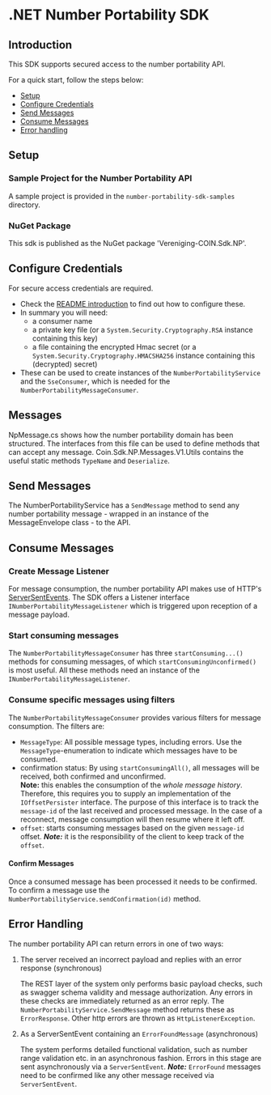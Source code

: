 # .NET Number Portability SDK

## Introduction

This SDK supports secured access to the number portability API.

For a quick start, follow the steps below:
* [Setup](#setup)
* [Configure Credentials](#configure-credentials)
* [Send Messages](#send-messages)
* [Consume Messages](#consume-messages)
* [Error handling](#error-handling)


## Setup

### Sample Project for the Number Portability API
A sample project is provided in the `number-portability-sdk-samples` directory.

### NuGet Package
This sdk is published as the NuGet package 'Vereniging-COIN.Sdk.NP'.

## Configure Credentials

For secure access credentials are required.
- Check the [README introduction](../README.md#introduction) to find out how to configure these.
- In summary you will need:
    - a consumer name
    - a private key file (or a `System.Security.Cryptography.RSA` instance containing this key)
    - a file containing the encrypted Hmac secret
    (or a `System.Security.Cryptography.HMACSHA256` instance containing this (decrypted) secret)
- These can be used to create instances of the `NumberPortabilityService` and the `SseConsumer`, which is needed for the `NumberPortabilityMessageConsumer`.

## Messages

NpMessage.cs shows how the number portability domain has been structured.
The interfaces from this file can be used to define methods that can accept any message.
Coin.Sdk.NP.Messages.V1.Utils contains the useful static methods `TypeName` and `Deserialize`.

## Send Messages

The NumberPortabilityService has a `SendMessage` method to send any number portability message - wrapped in an instance of the MessageEnvelope class -
to the API.

## Consume Messages

### Create Message Listener
For message consumption, the number portability API makes use of HTTP's [ServerSentEvents](https://en.wikipedia.org/wiki/Server-sent_events).
The SDK offers a Listener interface `INumberPortabilityMessageListener` which is triggered upon reception of a message payload.

### Start consuming messages 
The `NumberPortabilityMessageConsumer` has three `startConsuming...()` methods for consuming messages, of which `startConsumingUnconfirmed()` is most useful.
All these methods need an instance of the `INumberPortabilityMessageListener`.

### Consume specific messages using filters
The `NumberPortabilityMessageConsumer` provides various filters for message consumption. The filters are:
- `MessageType`: All possible message types, including errors. Use the `MessageType`-enumeration to indicate which messages have to be consumed.
- confirmation status: By using `startConsumingAll()`, all messages will be received, both confirmed and unconfirmed.   
    **Note:** this enables the consumption of the *whole message history*.
    Therefore, this requires you to supply an implementation of the `IOffsetPersister` interface.
    The purpose of this interface is to track the `message-id` of the last received and processed message.
    In the case of a reconnect, message consumption will then resume where it left off.
- `offset`: starts consuming messages based on the given `message-id` offset. ***Note:*** it is the responsibility of the client to keep track of the `offset`.

#### Confirm Messages
Once a consumed message has been processed it needs to be confirmed.
To confirm a message use the `NumberPortabilityService.sendConfirmation(id)` method.


## Error Handling

The number portability API can return errors in one of two ways:

1. The server received an incorrect payload and replies with an error response (synchronous)

    The REST layer of the system only performs basic payload checks, such as swagger schema validity and message authorization.
    Any errors in these checks are immediately returned as an error reply.
    The `NumberPortabilityService.SendMessage` method returns these as `ErrorResponse`.
    Other http errors are thrown as `HttpListenerException`.
    
2. As a ServerSentEvent containing an `ErrorFoundMessage` (asynchronous)

    The system performs detailed functional validation, such as number range validation etc. in an asynchronous fashion.
    Errors in this stage are sent asynchronously via a `ServerSentEvent`.
    ***Note:*** `ErrorFound` messages need to be confirmed like any other message received via `ServerSentEvent`.